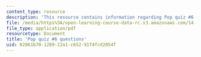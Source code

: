 ```yaml
---
content_type: resource
description: 'This resource contains information regarding Pop quiz #6 questions'
file: /media/https%3A/open-learning-course-data-rc.s3.amazonaws.com/14-73-the-challenge-of-world-poverty-spring-2011/02861b70128922a1c65291f4fcd2054f_MIT14_73S11_quiz6_quest.pdf
file_type: application/pdf
resourcetype: Document
title: 'Pop quiz #6 questions'
uid: 02861b70-1289-22a1-c652-91f4fcd2054f
---
```


